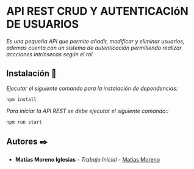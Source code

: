 # API REST CRUD Y AUTENTICACIóN DE USUARIOS

_Es una pequeña API que permite añadir, modificar y eliminar usuarios, ademas cuenta con un sistema de autenticación permitiendo realizar accciones intrínsecas según el rol._

## Instalación 🚀

_Ejecutar el siguiente comando para la instalación de dependencias:_

```
npm install
```
_Para iniciar la API REST se debe ejecutar el siguiente comando::_
```
npm run start
```

## Autores ✒️

* **Matías Moreno Iglesias** - *Trabajo Inicial* - [Matias Moreno](https://github.com/MatiMoreno)
